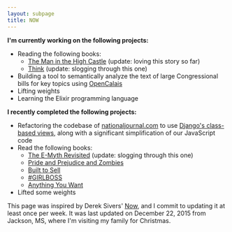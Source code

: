 ```yaml
---
layout: subpage
title: NOW
---
```


**I'm currently working on the following projects:**

* Reading the following books:
	- [The Man in the High Castle](http://amzn.to/1Ia69TE) (update: loving this story so far)
	- [Think](http://amzn.to/1UBHskJ) (update: slogging through this one)
* Building a tool to semantically analyze the text of large Congressional bills for key topics using [OpenCalais](http://www.opencalais.com/)
* Lifting weights 
* Learning the Elixir programming language

**I recently completed the following projects:**

* Refactoring the codebase of [nationaljournal.com](http://www.nationaljournal.com/) to use [Django's class-based views](https://docs.djangoproject.com/en/1.9/topics/class-based-views/), along with a significant simplification of our JavaScript code 
* Read the following books:
	- [The E-Myth Revisited](http://amzn.to/1RpDBZe) (update: slogging through this one)
	- [Pride and Prejudice and Zombies](http://amzn.to/1Ia68zh)
	- [Built to Sell](http://amzn.to/1RpDyN3)
	- [#GIRLBOSS](http://amzn.to/1Ia6F40)
	- [Anything You Want](http://amzn.to/1Ia6GoO)
* Lifted some weights

This page was inspired by Derek Sivers' [Now](http://sivers.org/now), and I commit to updating it at least once per week. It was last updated on December 22, 2015 from Jackson, MS, where I'm visiting my family for Christmas.